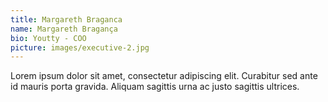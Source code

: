 ```yaml
---
title: Margareth Braganca
name: Margareth Bragança
bio: Youtty - COO
picture: images/executive-2.jpg
---
```


Lorem ipsum dolor sit amet, consectetur adipiscing elit. Curabitur sed ante id mauris porta gravida. Aliquam sagittis urna ac justo sagittis ultrices.